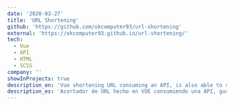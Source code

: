 ```yaml
---
date: '2020-03-27'
title: 'URL Shortening'
github: 'https://github.com/okcomputer93/url-shortening'
external: 'https://okcomputer93.github.io/url-shortening/'
tech:
  - Vue
  - API
  - HTML
  - SCSS
company: ''
showInProjects: true
description_en: 'Vue shortening URL consuming an API, is also able to store shortened links. Challenge from FrontendMentor.'
description_es: 'Acortador de URL hecho en VUE consumiendo una API, guarda los links acortados. Reto de FrontendMentor.'
---
```

